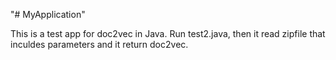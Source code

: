 "# MyApplication" 

This is a test app for doc2vec in Java.
Run test2.java, then it read zipfile that inculdes parameters and it return doc2vec.
